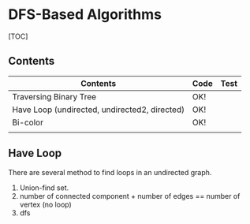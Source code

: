 # DFS-Based Algorithms



[TOC]

## Contents

| Contents                                 | Code | Test |
| ---------------------------------------- | ---- | ---- |
| Traversing Binary Tree                   | OK!  |      |
| Have Loop (undirected, undirected2, directed) | OK!  |      |
| Bi-color                                 | OK!  |      |
|                                          |      |      |



## Have Loop

There are several method to find loops in an undirected graph.

1. Union-find set. 
2. number of connected component + number of edges == number of vertex (no loop)
3. dfs



